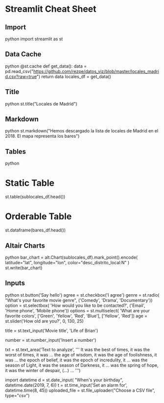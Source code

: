 # Streamlit Cheat Sheet

## Import
python
import streamlit as st


## Data Cache
python
@st.cache
def get_data():
data = pd.read_csv("https://github.com/rezpe/datos_viz/blob/master/locales_madrid.csv?raw=true")
return data
locales_df = get_data()


## Title
python
st.title("Locales de Madrid")


## Markdown
python
st.markdown("Hemos descargado la lista de locales de Madrid en el 2018. El mapa representa los bares")


## Tables

python
# Static Table
st.table(sublocales_df.head())
# Orderable Table
st.dataframe(bares_df.head())


## Altair Charts

python
bar_chart = alt.Chart(sublocales_df).mark_point().encode(
latitude="lat",
longitude="lon",
color="desc_distrito_local:N"
)
st.write(bar_chart)


## Inputs

python
st.button('Say hello')
agree = st.checkbox('I agree')
genre = st.radio(
"What's your favorite movie genre",
('Comedy', 'Drama', 'Documentary'))
option = st.selectbox(
'How would you like to be contacted?',
('Email', 'Home phone', 'Mobile phone'))
options = st.multiselect(
'What are your favorite colors',
['Green', 'Yellow', 'Red', 'Blue'],
['Yellow', 'Red'])
age = st.slider('How old are you?', 0, 130, 25)

title = st.text_input('Movie title', 'Life of Brian')

number = st.number_input('Insert a number')

txt = st.text_area('Text to analyze', '''
It was the best of times, it was the worst of times, it was
... the age of wisdom, it was the age of foolishness, it was
... the epoch of belief, it was the epoch of incredulity, it
... was the season of Light, it was the season of Darkness, it
... was the spring of hope, it was the winter of despair, (...)
... ''')

import datetime
d = st.date_input( "When's your birthday",
datetime.date(2019, 7, 6))
t = st.time_input('Set an alarm for', datetime.time(8, 45))
uploaded_file = st.file_uploader("Choose a CSV file", type="csv")
